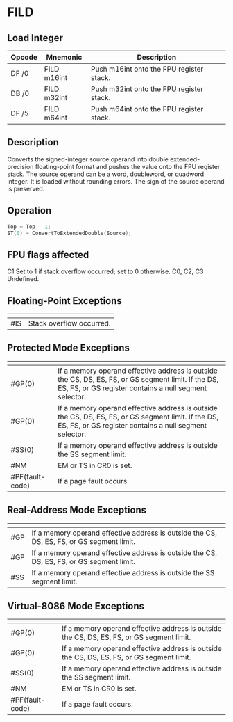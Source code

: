 # FILD
 
## Load Integer
 
 
|Opcode|Mnemonic|Description|
|-|-|-|
|DF /0|FILD m16int|Push m16int onto the FPU register stack.|
|DB /0|FILD m32int|Push m32int onto the FPU register stack.|
|DF /5|FILD m64int|Push m64int onto the FPU register stack.|
 
## Description
 
Converts the signed-integer source operand into double extended-precision floating-point format and pushes the value onto the FPU register stack. The source operand can be a word, doubleword, or quadword integer. It is loaded without rounding errors. The sign of the source operand is preserved.
 
 
## Operation
 
```c
Top = Top - 1;
ST(0) = ConvertToExtendedDouble(Source);

```
 
 
## FPU flags affected
 
C1 Set to 1 if stack overflow occurred; set to 0 otherwise.
C0, C2, C3 Undefined.

 
 
## Floating-Point Exceptions
 
|[]()||
|-|-|
|#IS|Stack overflow occurred.|
 
## Protected Mode Exceptions
 
|[]()||
|-|-|
|#GP(0)|If a memory operand effective address is outside the CS, DS, ES, FS, or GS segment limit. If the DS, ES, FS, or GS register contains a null segment selector.|
|#GP(0)|If a memory operand effective address is outside the CS, DS, ES, FS, or GS segment limit. If the DS, ES, FS, or GS register contains a null segment selector.|
|#SS(0)|If a memory operand effective address is outside the SS segment limit.|
|#NM|EM or TS in CR0 is set.|
|#PF(fault-code)|If a page fault occurs.|
 
## Real-Address Mode Exceptions
 
|[]()||
|-|-|
|#GP|If a memory operand effective address is outside the CS, DS, ES, FS, or GS segment limit.|
|#GP|If a memory operand effective address is outside the CS, DS, ES, FS, or GS segment limit.|
|#SS|If a memory operand effective address is outside the SS segment limit.|
 
## Virtual-8086 Mode Exceptions
 
|[]()||
|-|-|
|#GP(0)|If a memory operand effective address is outside the CS, DS, ES, FS, or GS segment limit.|
|#GP(0)|If a memory operand effective address is outside the CS, DS, ES, FS, or GS segment limit.|
|#SS(0)|If a memory operand effective address is outside the SS segment limit.|
|#NM|EM or TS in CR0 is set.|
|#PF(fault-code)|If a page fault occurs.|
